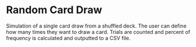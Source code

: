 # Random Card Draw

Simulation of a single card draw from a shuffled deck. The user can define how many times they want to draw a card. Trials are counted and percent of frequency is calculated and outputted to a CSV file.
